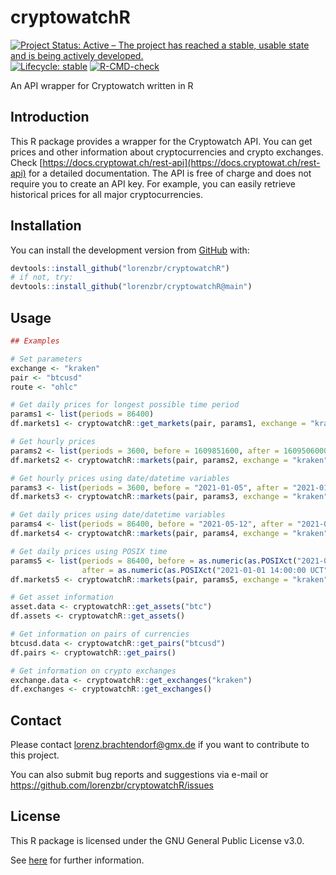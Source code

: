 # cryptowatchR

<!-- badges: start -->

[![Project Status: Active – The project has reached a stable, usable state and is being actively developed.](https://www.repostatus.org/badges/latest/active.svg)](https://www.repostatus.org/#active)
[![Lifecycle:
stable](https://img.shields.io/badge/lifecycle-stable-green.svg)](https://lifecycle.r-lib.org/articles/stages.html#stable-1)
[![R-CMD-check](https://github.com/lorenzbr/cryptowatchR/workflows/R-CMD-check/badge.svg)](https://github.com/lorenzbr/cryptowatchR/actions)
<!-- badges: end -->

An API wrapper for Cryptowatch written in R


## Introduction

This R package provides a wrapper for the Cryptowatch API. You can get prices and other information about cryptocurrencies and crypto exchanges. Check [https://docs.cryptowat.ch/rest-api](https://docs.cryptowat.ch/rest-api) for a detailed documentation. The API is free of charge and does not require you to create an API key. For example, you can easily retrieve historical prices for all major cryptocurrencies.


## Installation

You can install the development version from
[GitHub](https://github.com/) with:

```R
devtools::install_github("lorenzbr/cryptowatchR")
# if not, try:
devtools::install_github("lorenzbr/cryptowatchR@main")
```


## Usage

```R
## Examples

# Set parameters
exchange <- "kraken"
pair <- "btcusd"
route <- "ohlc"

# Get daily prices for longest possible time period
params1 <- list(periods = 86400)
df.markets1 <- cryptowatchR::get_markets(pair, params1, exchange = "kraken", route = "ohlc")

# Get hourly prices
params2 <- list(periods = 3600, before = 1609851600, after = 1609506000)
df.markets2 <- cryptowatchR::markets(pair, params2, exchange = "kraken", route = "ohlc", datetime = FALSE)

# Get hourly prices using date/datetime variables
params3 <- list(periods = 3600, before = "2021-01-05", after = "2021-01-01")
df.markets3 <- cryptowatchR::markets(pair, params3, exchange = "kraken", route = "ohlc", datetime = TRUE)

# Get daily prices using date/datetime variables
params4 <- list(periods = 86400, before = "2021-05-12", after = "2021-01-01")
df.markets4 <- cryptowatchR::markets(pair, params4, exchange = "kraken", route = "ohlc", datetime = TRUE)

# Get daily prices using POSIX time
params5 <- list(periods = 86400, before = as.numeric(as.POSIXct("2021-05-12 14:00:00 UCT")),
                after = as.numeric(as.POSIXct("2021-01-01 14:00:00 UCT")))
df.markets5 <- cryptowatchR::markets(pair, params5, exchange = "kraken", route = "ohlc", datetime = FALSE)

# Get asset information
asset.data <- cryptowatchR::get_assets("btc")
df.assets <- cryptowatchR::get_assets()

# Get information on pairs of currencies
btcusd.data <- cryptowatchR::get_pairs("btcusd")
df.pairs <- cryptowatchR::get_pairs()

# Get information on crypto exchanges
exchange.data <- cryptowatchR::get_exchanges("kraken")
df.exchanges <- cryptowatchR::get_exchanges()
```


## Contact

Please contact <lorenz.brachtendorf@gmx.de> if you want to contribute to this project.

You can also submit bug reports and suggestions via e-mail or <https://github.com/lorenzbr/cryptowatchR/issues> 


## License

This R package is licensed under the GNU General Public License v3.0.

See [here](https://github.com/lorenzbr/cryptowatchR/blob/main/LICENSE) for further information.

